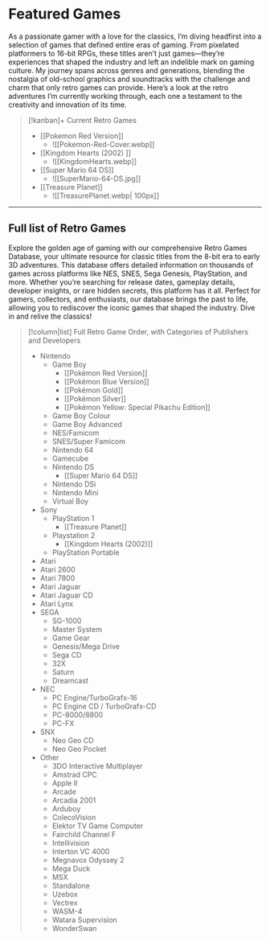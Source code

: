 # Featured Games
As a passionate gamer with a love for the classics, I’m diving headfirst into a selection of games that defined entire eras of gaming. From pixelated platformers to 16-bit RPGs, these titles aren’t just games—they’re experiences that shaped the industry and left an indelible mark on gaming culture. My journey spans across genres and generations, blending the nostalgia of old-school graphics and soundtracks with the challenge and charm that only retro games can provide. Here’s a look at the retro adventures I’m currently working through, each one a testament to the creativity and innovation of its time.
> [!kanban]+ Current Retro Games
> - [[Pokemon Red Version]]
> 	- ![[Pokemon-Red-Cover.webp]] 
> - [[Kingdom Hearts (2002) ]]
> 	- ![[KingdomHearts.webp]]
> - [[Super Mario 64 DS]] 
> 	- ![[SuperMario-64-DS.jpg]]
> - [[Treasure Planet]]
> 	- ![[TreasurePlanet.webp| 100px]]
--- 

## Full list of Retro Games
Explore the golden age of gaming with our comprehensive Retro Games Database, your ultimate resource for classic titles from the 8-bit era to early 3D adventures. This database offers detailed information on thousands of games across platforms like NES, SNES, Sega Genesis, PlayStation, and more. Whether you’re searching for release dates, gameplay details, developer insights, or rare hidden secrets, this platform has it all. Perfect for gamers, collectors, and enthusiasts, our database brings the past to life, allowing you to rediscover the iconic games that shaped the industry. Dive in and relive the classics!
  
  >[!column|list] Full Retro Game Order, with Categories of Publishers and Developers
> - Nintendo
> 	- Game Boy 
> 		-  [[Pokémon Red Version]]
> 		- [[Pokémon Blue Version]]
> 		- [[Pokémon Gold]]
> 		- [[Pokémon Silver]]
> 		- [[Pokémon Yellow: Special Pikachu Edition]]
> 	- Game Boy Colour
> 	- Game Boy Advanced
> 	- NES/Famicom
> 	- SNES/Super Famicom
> 	- Nintendo 64
> 	- Gamecube
> 	- Nintendo DS
> 		- [[Super Mario 64 DS]]
> 	- Nintendo DSi
> 	- Nintendo Mini
> 	- Virtual Boy
> - Sony
> 	- PlayStation 1
> 		- [[Treasure Planet]]
> 	-  Playstation 2
> 		- [[Kingdom Hearts (2002)]]
> 	-  PlayStation Portable
>  - Atari
> 	- Atari 2600
> 	- Atari 7800
> 	- Atari Jaguar
> 	- Atari Jaguar CD
> 	- Atari Lynx
> - SEGA
> 	- SG-1000
> 	- Master System
> 	- Game Gear
> 	- Genesis/Mega Drive
> 	- Sega CD
> 	- 32X
> 	- Saturn
> 	- Dreamcast
> - NEC
> 	- PC Engine/TurboGrafx-16
> 	- PC Engine CD / TurboGrafx-CD
> 	- PC-8000/8800
> 	- PC-FX
> - SNX
> 	- Neo Geo CD
> 	- Neo Geo Pocket
> - Other
> 	- 3DO Interactive Multiplayer
> 	- Amstrad CPC
> 	- Apple II
> 	- Arcade
> 	- Arcadia 2001
> 	- Arduboy
> 	- ColecoVision
> 	- Elektor TV Game Computer
> 	- Fairchild Channel F
> 	- Intellivision
> 	- Interton VC 4000
> 	- Megnavox Odyssey 2
> 	- Mega Duck
> 	- MSX
> 	- Standalone
> 	- Uzebox
> 	- Vectrex
> 	- WASM-4
> 	- Watara Supervision
> 	- WonderSwan